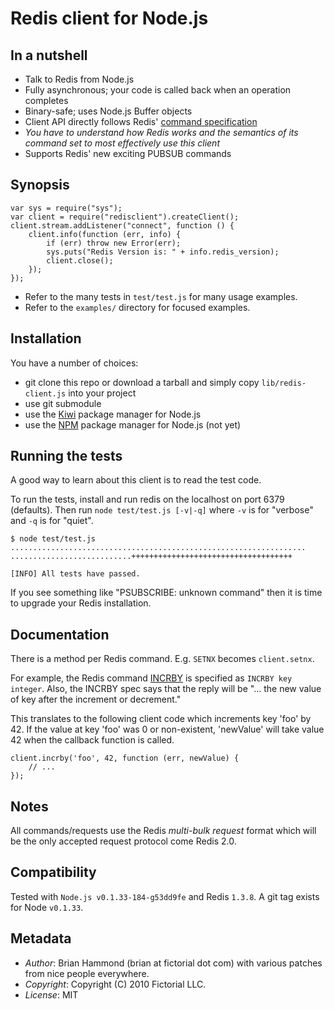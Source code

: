 # Redis client for Node.js

## In a nutshell

- Talk to Redis from Node.js 
- Fully asynchronous; your code is called back when an operation completes
- Binary-safe; uses Node.js Buffer objects 
- Client API directly follows Redis' [command specification](http://code.google.com/p/redis/wiki/CommandReference) 
- *You have to understand how Redis works and the semantics of its command set to most effectively use this client*
- Supports Redis' new exciting PUBSUB commands

## Synopsis

    var sys = require("sys");
    var client = require("redisclient").createClient();
    client.stream.addListener("connect", function () {
        client.info(function (err, info) {
            if (err) throw new Error(err);
            sys.puts("Redis Version is: " + info.redis_version);
            client.close();
        });
    });

- Refer to the many tests in `test/test.js` for many usage examples.
- Refer to the `examples/` directory for focused examples.

## Installation

You have a number of choices:

- git clone this repo or download a tarball and simply copy `lib/redis-client.js` into your project
- use git submodule
- use the [Kiwi](http://github.com/visionmedia/kiwi) package manager for Node.js
- use the [NPM](http://github.com/isaacs/npm) package manager for Node.js (not yet)

## Running the tests

A good way to learn about this client is to read the test code.

To run the tests, install and run redis on the localhost on port 6379 (defaults).
Then run `node test/test.js [-v|-q]` where `-v` is for "verbose" and `-q` is for "quiet".

    $ node test/test.js
    ..................................................................
    ...........................++++++++++++++++++++++++++++++++++++

    [INFO] All tests have passed.

If you see something like "PSUBSCRIBE: unknown command" then it is time to upgrade
your Redis installation.

## Documentation

There is a method per Redis command.  E.g. `SETNX` becomes `client.setnx`.

For example, the Redis command [INCRBY](http://code.google.com/p/redis/wiki/IncrCommand)
is specified as `INCRBY key integer`.  Also, the INCRBY spec says that the reply will
be "... the new value of key after the increment or decrement."

This translates to the following client code which increments key 'foo' by 42.  If
the value at key 'foo' was 0 or non-existent, 'newValue' will take value 42 when
the callback function is called.

    client.incrby('foo', 42, function (err, newValue) {
        // ...
    });

## Notes

All commands/requests use the Redis *multi-bulk request* format which will be
the only accepted request protocol come Redis 2.0.

## Compatibility

Tested with `Node.js v0.1.33-184-g53dd9fe` and Redis `1.3.8`.
A git tag exists for Node `v0.1.33`.

## Metadata

- *Author*: Brian Hammond (brian at fictorial dot com) with various patches 
  from nice people everywhere.
- *Copyright*: Copyright (C) 2010 Fictorial LLC.
- *License*: MIT

